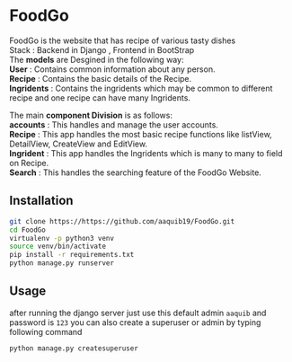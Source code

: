 # FoodGo

FoodGo is the website that has recipe of various tasty dishes<br />
Stack : Backend in Django , Frontend  in BootStrap<br />
The **models** are Desgined in the following way:<br />
**User**        :   Contains common information about any person.<br />
**Recipe**      :   Contains the basic details of the Recipe.<br />
**Ingridents**  :   Contains the ingridents which may be common to different recipe and one recipe can have many Ingridents.<br />

The main **component Division** is as follows:<br />
**accounts**    :   This handles and manage the user accounts.<br />
**Recipe**      :   This app handles the most basic recipe functions like listView, DetailView, CreateView and EditView.<br />
**Ingrident**   :   This app handles the Ingridents which is many to many to field on Recipe.<br />
**Search**      :   This handles the searching feature of the FoodGo Website.<br />


## Installation

```bash
git clone https://https://github.com/aaquib19/FoodGo.git
cd FoodGo
virtualenv -p python3 venv
source venv/bin/activate
pip install -r requirements.txt
python manage.py runserver
```

## Usage

after running the django server just use this default admin 
```aaquib``` and password is ```123```
you can also create a superuser or admin by typing following command
```
python manage.py createsuperuser

```
